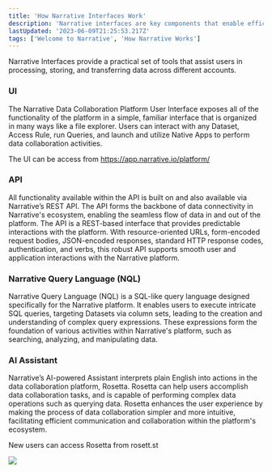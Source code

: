 ```yaml
---
title: 'How Narrative Interfaces Work'
description: 'Narrative interfaces are key components that enable efficient interaction and data collaboration within the Narrative ecosystem. '
lastUpdated: '2023-06-09T21:25:53.217Z'
tags: ['Welcome to Narrative', 'How Narrative Works']
---
```

Narrative Interfaces provide a practical set of tools that assist users in processing, storing, and transferring data across different accounts.

### UI

The Narrative Data Collaboration Platform User Interface exposes all of the functionality of the platform in a simple, familiar interface that is organized in many ways like a file explorer. Users can interact with any Dataset, Access Rule, run Queries, and launch and utilize Native Apps to perform data collaboration activities.

The UI can be access from <https://app.narrative.io/platform/>

### API

All functionality available within the API is built on and also available via Narrative’s REST API. The API forms the backbone of data connectivity in Narrative's ecosystem, enabling the seamless flow of data in and out of the platform. The API is a REST-based interface that provides predictable interactions with the platform. With resource-oriented URLs, form-encoded request bodies, JSON-encoded responses, standard HTTP response codes, authentication, and verbs, this robust API supports smooth user and application interactions with the Narrative platform.

### Narrative Query Language (NQL)

Narrative Query Language (NQL) is a SQL-like query language designed specifically for the Narrative platform. It enables users to execute intricate SQL queries, targeting Datasets via column sets, leading to the creation and understanding of complex query expressions. These expressions form the foundation of various activities within Narrative's platform, such as searching, analyzing, and manipulating data.

### AI Assistant

Narrative’s AI-powered Assistant interprets plain English into actions in the data collaboration platform, Rosetta. Rosetta can help users accomplish data collaboration tasks, and is capable of performing complex data operations such as querying data. Rosetta enhances the user experience by making the process of data collaboration simpler and more intuitive, facilitating efficient communication and collaboration within the platform's ecosystem.

New users can access Rosetta from rosett.st

![](https://solutions.narrative.io/hubfs/Screenshot%202023-06-09%20at%205-25-04%20PM-png.png)
